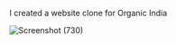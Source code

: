 I created a website clone for Organic India

![Screenshot (730)](https://github.com/user-attachments/assets/6acf769e-ea1b-4de2-ad0f-3a70ce1b171c)
